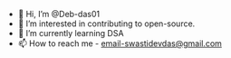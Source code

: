 - 👋 Hi, I’m @Deb-das01
- 👀 I’m interested in contributing to open-source.
- 🌱 I’m currently learning DSA
- 📫 How to reach me - email-swastidevdas@gmail.com

<!---
Deb-das01/Deb-das01 is a ✨ special ✨ repository because its `README.md` (this file) appears on your GitHub profile.
You can click the Preview link to take a look at your changes.
--->
